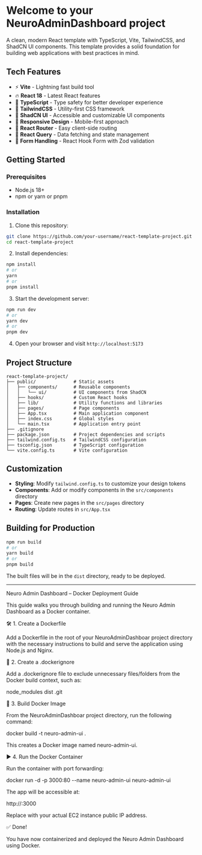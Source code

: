 # Welcome to your NeuroAdminDashboard project

A clean, modern React template with TypeScript, Vite, TailwindCSS, and ShadCN UI components. This template provides a solid foundation for building web applications with best practices in mind.

## Tech Features

- ⚡️ **Vite** - Lightning fast build tool
- 🔥 **React 18** - Latest React features
- 🧩 **TypeScript** - Type safety for better developer experience
- 🎨 **TailwindCSS** - Utility-first CSS framework
- 🧰 **ShadCN UI** - Accessible and customizable UI components
- 📱 **Responsive Design** - Mobile-first approach
- 🧭 **React Router** - Easy client-side routing
- 🔄 **React Query** - Data fetching and state management
- 🧪 **Form Handling** - React Hook Form with Zod validation

## Getting Started

### Prerequisites

- Node.js 18+ 
- npm or yarn or pnpm

### Installation

1. Clone this repository:
```bash
git clone https://github.com/your-username/react-template-project.git
cd react-template-project
```

2. Install dependencies:
```bash
npm install
# or
yarn
# or
pnpm install
```

3. Start the development server:
```bash
npm run dev
# or
yarn dev
# or
pnpm dev
```

4. Open your browser and visit `http://localhost:5173`

## Project Structure

```
react-template-project/
├── public/              # Static assets
│   ├── components/      # Reusable components
│   │   └── ui/          # UI components from ShadCN
│   ├── hooks/           # Custom React hooks
│   ├── lib/             # Utility functions and libraries
│   ├── pages/           # Page components
│   ├── App.tsx          # Main application component
│   ├── index.css        # Global styles
│   └── main.tsx         # Application entry point
├── .gitignore
├── package.json         # Project dependencies and scripts
├── tailwind.config.ts   # TailwindCSS configuration
├── tsconfig.json        # TypeScript configuration
└── vite.config.ts       # Vite configuration
```

## Customization

- **Styling**: Modify `tailwind.config.ts` to customize your design tokens
- **Components**: Add or modify components in the `src/components` directory
- **Pages**: Create new pages in the `src/pages` directory
- **Routing**: Update routes in `src/App.tsx`

## Building for Production

```bash
npm run build
# or
yarn build
# or
pnpm build
```

The built files will be in the `dist` directory, ready to be deployed.

--------------------------------------------
Neuro Admin Dashboard – Docker Deployment Guide

This guide walks you through building and running the Neuro Admin Dashboard as a Docker container.

🛠️ 1. Create a Dockerfile

Add a Dockerfile in the root of your NeuroAdminDashboar project directory with the necessary instructions to build and serve the application using Node.js and Nginx.

📂 2. Create a .dockerignore

Add a .dockerignore file to exclude unnecessary files/folders from the Docker build context, such as:

node_modules
dist
.git

🐳 3. Build Docker Image

From the NeuroAdminDashboar project directory, run the following command:

docker build -t neuro-admin-ui .

This creates a Docker image named neuro-admin-ui.

▶️ 4. Run the Docker Container

Run the container with port forwarding:

docker run -d -p 3000:80 --name neuro-admin-ui neuro-admin-ui

The app will be accessible at:

http://<your-ec2-public-ip>:3000

Replace <your-ec2-public-ip> with your actual EC2 instance public IP address.

✅ Done!

You have now containerized and deployed the Neuro Admin Dashboard using Docker.



